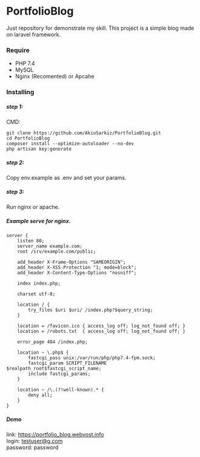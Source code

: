 # PortfolioBlog
Just repository for demonstrate my skill. This project is a simple blog made on laravel framework.


### Require
- PHP 7.4
- MySQL
- Nginx (Recomented) or Apcahe


### Installing 

##### step 1:
CMD:
```
git clone https://github.com/AkioSarkiz/PortfolioBlog.git
cd PortfolioBlog
composer install --optimize-autoloader --no-dev
php artisan key:generate
```
##### step 2:
Copy env.example as .env and set your params.

##### step 3:
Run nginx or apache.

##### Example serve for nginx.
```
server {
    listen 80;
    server_name example.com;
    root /srv/example.com/public;

    add_header X-Frame-Options "SAMEORIGIN";
    add_header X-XSS-Protection "1; mode=block";
    add_header X-Content-Type-Options "nosniff";

    index index.php;

    charset utf-8;

    location / {
        try_files $uri $uri/ /index.php?$query_string;
    }

    location = /favicon.ico { access_log off; log_not_found off; }
    location = /robots.txt  { access_log off; log_not_found off; }

    error_page 404 /index.php;

    location ~ \.php$ {
        fastcgi_pass unix:/var/run/php/php7.4-fpm.sock;
        fastcgi_param SCRIPT_FILENAME $realpath_root$fastcgi_script_name;
        include fastcgi_params;
    }

    location ~ /\.(?!well-known).* {
        deny all;
    }
}
```

##### Demo
link: https://portfolio_blog.webvost.info  
login: testuser@g.com  
password: password
